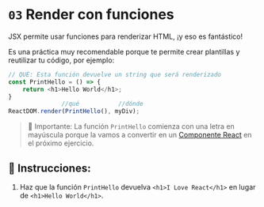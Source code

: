 # `03` Render con funciones

JSX permite usar funciones para renderizar HTML, ¡y eso es fantástico!

Es una práctica muy recomendable porque te permite crear plantillas y reutilizar tu código, por ejemplo:

```js
// QUÉ: Esta función devuelve un string que será renderizado 
const PrintHello = () => {
    return <h1>Hello World</h1>;
}
               //qué           //dónde
ReactDOM.render(PrintHello(), myDiv);
```

> 🔎 Importante: La función `PrintHello` comienza con una letra en mayúscula porque la vamos a convertir en un [Componente React](https://reactjs.org/docs/react-component.html) en el próximo ejercicio.

## 📝 Instrucciones:

1. Haz que la función `PrintHello` devuelva `<h1>I Love React</h1>` en lugar de `<h1>Hello World</h1>`.
